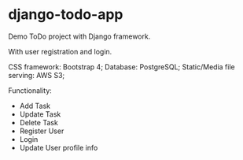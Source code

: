 # django-todo-app
Demo ToDo project with Django framework.

With user registration and login.

CSS framework: Bootstrap 4;
Database: PostgreSQL;
Static/Media file serving: AWS S3;

Functionality:
* Add Task
* Update Task
* Delete Task
* Register User
* Login
* Update User profile info